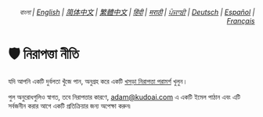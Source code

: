 <div align="right">
    <h6>
        <picture>
            <source type="image/svg+xml" media="(prefers-color-scheme: dark)" srcset="https://media.minify-js.org/images/icons/earth/white/icon32.svg?d07ee82">
            <img height=14 src="https://media.minify-js.org/images/icons/earth/black/icon32.svg?d07ee82">
        </picture>
        &nbsp;বাংলা |
        <a href="../SECURITY.md">English</a> |
        <a href="../zh-cn/SECURITY.md">简体中文</a> |
        <a href="../zh-tw/SECURITY.md">繁體中文</a> |
        <a href="../hi/SECURITY.md">हिंदी</a> |
        <a href="../mr/SECURITY.md">मराठी</a> |
        <a href="../pa/SECURITY.md">ਪੰਜਾਬੀ</a> |
        <a href="../de/SECURITY.md">Deutsch</a> |
        <a href="../es/SECURITY.md">Español</a> |
        <a href="../fr/SECURITY.md">Français</a>
    </h6>
</div>

# 🛡️ নিরাপত্তা নীতি

যদি আপনি একটি দুর্বলতা খুঁজে পান, অনুগ্রহ করে একটি [খসড়া নিরাপত্তা পরামর্শ](https://github.minify-js.org/security/advisories/new) খুলুন।

পুল অনুরোধগুলিও স্বাগত, তবে নিরাপত্তার কারণে, <adam@kudoai.com> এ একটি ইমেল পাঠান এবং এটি সর্বজনীন করার আগে একটি প্রতিক্রিয়ার জন্য অপেক্ষা করুন৷
